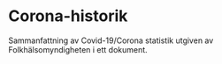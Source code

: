 # Corona-historik
Sammanfattning av Covid-19/Corona statistik utgiven av Folkhälsomyndigheten i ett dokument.

